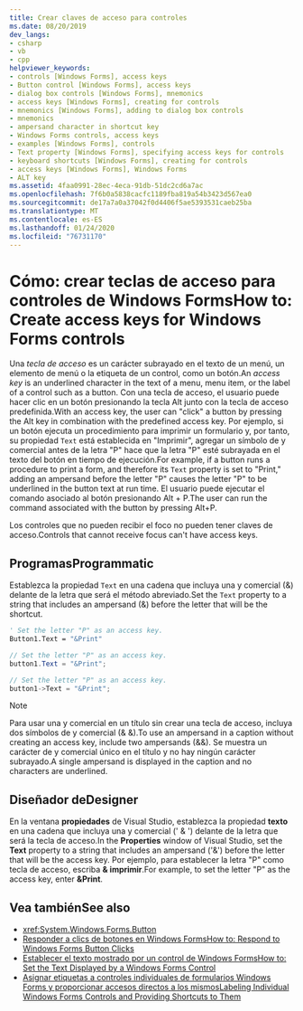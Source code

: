 ```yaml
---
title: Crear claves de acceso para controles
ms.date: 08/20/2019
dev_langs:
- csharp
- vb
- cpp
helpviewer_keywords:
- controls [Windows Forms], access keys
- Button control [Windows Forms], access keys
- dialog box controls [Windows Forms], mnemonics
- access keys [Windows Forms], creating for controls
- mnemonics [Windows Forms], adding to dialog box controls
- mnemonics
- ampersand character in shortcut key
- Windows Forms controls, access keys
- examples [Windows Forms], controls
- Text property [Windows Forms], specifying access keys for controls
- keyboard shortcuts [Windows Forms], creating for controls
- access keys [Windows Forms], Windows Forms
- ALT key
ms.assetid: 4faa0991-28ec-4eca-91db-51dc2cd6a7ac
ms.openlocfilehash: 7f6b0a5838cacfc1189fba819a54b3423d567ea0
ms.sourcegitcommit: de17a7a0a37042f0d4406f5ae5393531caeb25ba
ms.translationtype: MT
ms.contentlocale: es-ES
ms.lasthandoff: 01/24/2020
ms.locfileid: "76731170"
---
```

# <a name="how-to-create-access-keys-for-windows-forms-controls"></a><span data-ttu-id="7c204-102">Cómo: crear teclas de acceso para controles de Windows Forms</span><span class="sxs-lookup"><span data-stu-id="7c204-102">How to: Create access keys for Windows Forms controls</span></span>

<span data-ttu-id="7c204-103">Una *tecla de acceso* es un carácter subrayado en el texto de un menú, un elemento de menú o la etiqueta de un control, como un botón.</span><span class="sxs-lookup"><span data-stu-id="7c204-103">An *access key* is an underlined character in the text of a menu, menu item, or the label of a control such as a button.</span></span> <span data-ttu-id="7c204-104">Con una tecla de acceso, el usuario puede hacer clic en un botón presionando la tecla Alt junto con la tecla de acceso predefinida.</span><span class="sxs-lookup"><span data-stu-id="7c204-104">With an access key, the user can "click" a button by pressing the Alt key in combination with the predefined access key.</span></span> <span data-ttu-id="7c204-105">Por ejemplo, si un botón ejecuta un procedimiento para imprimir un formulario y, por tanto, su propiedad `Text` está establecida en "Imprimir", agregar un símbolo de y comercial antes de la letra "P" hace que la letra "P" esté subrayada en el texto del botón en tiempo de ejecución.</span><span class="sxs-lookup"><span data-stu-id="7c204-105">For example, if a button runs a procedure to print a form, and therefore its `Text` property is set to "Print," adding an ampersand before the letter "P" causes the letter "P" to be underlined in the button text at run time.</span></span> <span data-ttu-id="7c204-106">El usuario puede ejecutar el comando asociado al botón presionando Alt + P.</span><span class="sxs-lookup"><span data-stu-id="7c204-106">The user can run the command associated with the button by pressing Alt+P.</span></span>

<span data-ttu-id="7c204-107">Los controles que no pueden recibir el foco no pueden tener claves de acceso.</span><span class="sxs-lookup"><span data-stu-id="7c204-107">Controls that cannot receive focus can't have access keys.</span></span>

## <a name="programmatic"></a><span data-ttu-id="7c204-108">Programas</span><span class="sxs-lookup"><span data-stu-id="7c204-108">Programmatic</span></span>

<span data-ttu-id="7c204-109">Establezca la propiedad `Text` en una cadena que incluya una y comercial (&) delante de la letra que será el método abreviado.</span><span class="sxs-lookup"><span data-stu-id="7c204-109">Set the `Text` property to a string that includes an ampersand (&) before the letter that will be the shortcut.</span></span>

```vb
' Set the letter "P" as an access key.
Button1.Text = "&Print"
```

```csharp
// Set the letter "P" as an access key.
button1.Text = "&Print";
```

```cpp
// Set the letter "P" as an access key.
button1->Text = "&Print";
```

> [!NOTE]
> <span data-ttu-id="7c204-110">Para usar una y comercial en un título sin crear una tecla de acceso, incluya dos símbolos de y comercial (& &).</span><span class="sxs-lookup"><span data-stu-id="7c204-110">To use an ampersand in a caption without creating an access key, include two ampersands (&&).</span></span> <span data-ttu-id="7c204-111">Se muestra un carácter de y comercial único en el título y no hay ningún carácter subrayado.</span><span class="sxs-lookup"><span data-stu-id="7c204-111">A single ampersand is displayed in the caption and no characters are underlined.</span></span>

## <a name="designer"></a><span data-ttu-id="7c204-112">Diseñador de</span><span class="sxs-lookup"><span data-stu-id="7c204-112">Designer</span></span>

<span data-ttu-id="7c204-113">En la ventana **propiedades** de Visual Studio, establezca la propiedad **texto** en una cadena que incluya una y comercial (' & ') delante de la letra que será la tecla de acceso.</span><span class="sxs-lookup"><span data-stu-id="7c204-113">In the **Properties** window of Visual Studio, set the **Text** property to a string that includes an ampersand ('&') before the letter that will be the access key.</span></span> <span data-ttu-id="7c204-114">Por ejemplo, para establecer la letra "P" como tecla de acceso, escriba **& imprimir**.</span><span class="sxs-lookup"><span data-stu-id="7c204-114">For example, to set the letter "P" as the access key, enter **&Print**.</span></span>

## <a name="see-also"></a><span data-ttu-id="7c204-115">Vea también</span><span class="sxs-lookup"><span data-stu-id="7c204-115">See also</span></span>

- <xref:System.Windows.Forms.Button>
- [<span data-ttu-id="7c204-116">Responder a clics de botones en Windows Forms</span><span class="sxs-lookup"><span data-stu-id="7c204-116">How to: Respond to Windows Forms Button Clicks</span></span>](how-to-respond-to-windows-forms-button-clicks.md)
- [<span data-ttu-id="7c204-117">Establecer el texto mostrado por un control de Windows Forms</span><span class="sxs-lookup"><span data-stu-id="7c204-117">How to: Set the Text Displayed by a Windows Forms Control</span></span>](how-to-set-the-text-displayed-by-a-windows-forms-control.md)
- [<span data-ttu-id="7c204-118">Asignar etiquetas a controles individuales de formularios Windows Forms y proporcionar accesos directos a los mismos</span><span class="sxs-lookup"><span data-stu-id="7c204-118">Labeling Individual Windows Forms Controls and Providing Shortcuts to Them</span></span>](labeling-individual-windows-forms-controls-and-providing-shortcuts-to-them.md)
